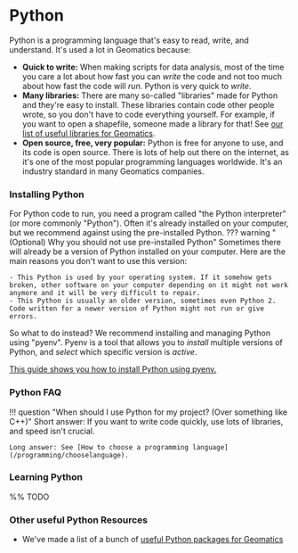 # Python
Python is a programming language that's easy to read, write, and understand. It's used a lot in Geomatics because:

- **Quick to write:** When making scripts for data analysis, most of the time you care a lot about how fast you can *write* the code and not too much about how fast the code will *run*. Python is very quick to *write*.
- **Many libraries:** There are many so-called "libraries" made for Python and they're easy to install. These libraries contain code other people wrote, so you don't have to code everything yourself. For example, if you want to open a shapefile, someone made a library for that! See [our list of useful libraries for Geomatics](/python/pypackages).
- **Open source, free, very popular:** Python is free for anyone to use, and its code is open source. There is lots of help out there on the internet, as it's one of the most popular programming languages worldwide. It's an industry standard in many Geomatics companies.

### Installing Python
For Python code to run, you need a program called "the Python interpreter" (or more commonly "Python"). Often it's already installed on your computer, but we recommend against using the pre-installed Python.
??? warning "(Optional) Why you should not use pre-installed Python"
    Sometimes there will already be a version of Python installed on your computer. Here are the main reasons you don't want to use this version:
    
    - This Python is used by your operating system. If it somehow gets broken, other software on your computer depending on it might not work anymore and it will be very difficult to repair.
    - This Python is usually an older version, sometimes even Python 2. Code written for a newer version of Python might not run or give errors.

So what to do instead? We recommend installing and managing Python using "pyenv". Pyenv is a tool that allows you to *install* multiple versions of Python, and *select* which specific version is *active*.

[This guide shows you how to install Python using pyenv.](/python/install)

### Python FAQ
!!! question "When should I use Python for my project? (Over something like C++)"
    Short answer: If you want to write code quickly, use lots of libraries, and speed isn't crucial. 
    
    Long answer: See [How to choose a programming language](/programming/chooselanguage).

### Learning Python
%% TODO

### Other useful Python Resources
- We've made a list of a bunch of [useful Python packages for Geomatics](/python/pypackages)